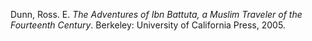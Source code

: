 Dunn, Ross. E. _The Adventures of Ibn Battuta, a Muslim Traveler of the Fourteenth Century_. Berkeley: University of California Press, 2005.
